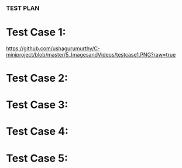 ### TEST PLAN

# Test Case 1:
https://github.com/ushagurumurthy/C-miniproject/blob/master/5_ImagesandVideos/testcase1.PNG?raw=true

# Test Case 2:


# Test Case 3:


# Test Case 4:


# Test Case 5:
